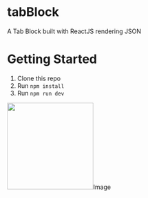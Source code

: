 # tabBlock
A Tab Block built with ReactJS rendering JSON

# Getting Started

1. Clone this repo
1. Run `npm install`
1. Run `npm run dev`

<img height=200 alt="" src="https://cdna.artstation.com/p/assets/images/images/009/838/868/large/anna-emelyanova-bottle-3.jpg?1521148475">Image</img>
